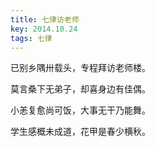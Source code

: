 ```yaml
---
title: 七律访老师
key: 2014.10.24
tags: 七律
---
```


已别乡隅卅载头，专程拜访老师楼。

莫言桑下无弟子，却喜身边有佳偶。

小恙复愈尚可饭，大事无干乃能舞。

学生感概未成道，花甲是春少横秋。

</br>

